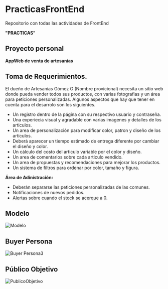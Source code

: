 
# PracticasFrontEnd
Repositorio con todas las actividades de FrontEnd

**"PRACTICAS"**

## Proyecto personal

**AppWeb de venta de artesanías**


## **Toma de Requerimientos.**

El dueño de Artesanias Gómez G (Nombre provicional) necesita un sitio web donde pueda vender todos sus productos, con varias fotografias y un área para peticiones personalizadas. Algunos aspectos que hay que tener en cuenta para el desarrolo son los siguientes.

- Un registro dentro de la página con su respectivo usuario y contraseña.
- Una experiecia visual y agradable con varias imagenes y detalles de los articulos.
- Un area de personalización para modificar color, patron y diseño de los articulos.
- Deberá aparecer un tiempo estimado de entrega diferente por cambiar el diseño y color.
- Un cálculo del costo del articulo variable por el color y diseño.
- Un area de comentarios sobre cada articulo vendido.
- Un area de propuestas y recomendaciones para mejorar los productos.
- Un sistema de filtros para ordenar por color, tamaño y figura.


**Área de Adinistración:**
- Deberán separarse las peticiones personalizadas de las comunes.
- Notificaciones de nuevos pedidos.
- Alertas sobre cuando el stock se acerque a 0.


## **Modelo**
![Modelo](https://user-images.githubusercontent.com/114200543/198132768-85a842b1-859b-41ae-92db-a5dda1d05434.png)


## **Buyer Persona**
![Buyer Persona3](https://user-images.githubusercontent.com/114200543/198094687-eaee9850-665e-4cab-8762-9634ab2990a6.jpg)






## **Público Objetivo**
![PublicoObjetivo](https://user-images.githubusercontent.com/114200543/198077953-40f96bd1-5faa-4d88-88e7-6ac47ccce298.jpg)

